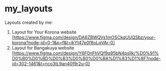 # my_layouts
Layouts created by me:

1) Layout for Your Korona website [https://www.figma.com/design/DA6ZBWQVs1mOSCkqUUQSbz/your-korona?node-id=0-1&p=f&t=ikYt47p0f8oLqVAr-0]
2) Layout for Bangakuya website [https://www.figma.com/design/Y6F0nFhVQf9q95bN4psIIk/%D0%91%D0%B0%D0%BD%D0%B3%D0%B0%D0%BA%D1%83%D1%8F?node-id=302-1461&t=nco3tL9an40f9r2u-0]
